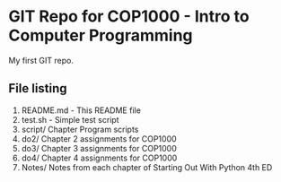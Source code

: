 # GIT Repo for COP1000 - Intro to Computer Programming

My first GIT repo.

## File listing

1. README.md - This README file
1. test.sh - Simple test script
1. script/ Chapter Program scripts
1. do2/ Chapter 2 assignments for COP1000
1. do3/ Chapter 3 assignments for COP1000
1. do4/ Chapter 4 assignments for COP1000
1. Notes/ Notes from each chapter of Starting Out With Python 4th ED
